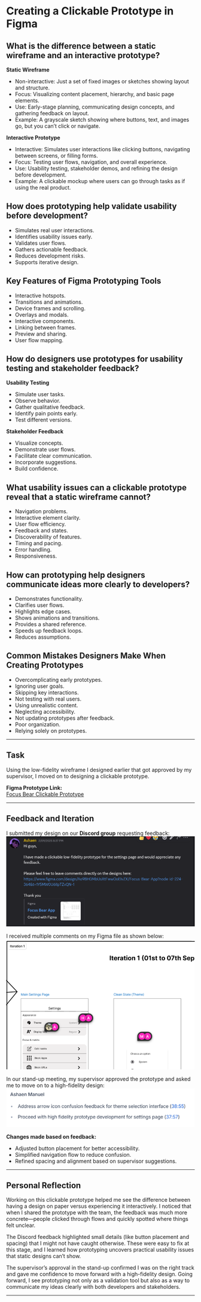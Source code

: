 # Creating a Clickable Prototype in Figma  

## What is the difference between a static wireframe and an interactive prototype?  

**Static Wireframe**  
- Non-interactive: Just a set of fixed images or sketches showing layout and structure.  
- Focus: Visualizing content placement, hierarchy, and basic page elements.  
- Use: Early-stage planning, communicating design concepts, and gathering feedback on layout.  
- Example: A grayscale sketch showing where buttons, text, and images go, but you can’t click or navigate.  

**Interactive Prototype**  
- Interactive: Simulates user interactions like clicking buttons, navigating between screens, or filling forms.  
- Focus: Testing user flows, navigation, and overall experience.  
- Use: Usability testing, stakeholder demos, and refining the design before development.  
- Example: A clickable mockup where users can go through tasks as if using the real product.  

## How does prototyping help validate usability before development?  
- Simulates real user interactions.  
- Identifies usability issues early.  
- Validates user flows.  
- Gathers actionable feedback.  
- Reduces development risks.  
- Supports iterative design.  

## Key Features of Figma Prototyping Tools  
- Interactive hotspots.  
- Transitions and animations.  
- Device frames and scrolling.  
- Overlays and modals.  
- Interactive components.  
- Linking between frames.  
- Preview and sharing.  
- User flow mapping.  

## How do designers use prototypes for usability testing and stakeholder feedback?  

**Usability Testing**  
- Simulate user tasks.  
- Observe behavior.  
- Gather qualitative feedback.  
- Identify pain points early.  
- Test different versions.  

**Stakeholder Feedback**  
- Visualize concepts.  
- Demonstrate user flows.  
- Facilitate clear communication.  
- Incorporate suggestions.  
- Build confidence.  

## What usability issues can a clickable prototype reveal that a static wireframe cannot?  
- Navigation problems.  
- Interactive element clarity.  
- User flow efficiency.  
- Feedback and states.  
- Discoverability of features.  
- Timing and pacing.  
- Error handling.  
- Responsiveness.  

## How can prototyping help designers communicate ideas more clearly to developers?  
- Demonstrates functionality.  
- Clarifies user flows.  
- Highlights edge cases.  
- Shows animations and transitions.  
- Provides a shared reference.  
- Speeds up feedback loops.  
- Reduces assumptions.  

## Common Mistakes Designers Make When Creating Prototypes  
- Overcomplicating early prototypes.  
- Ignoring user goals.  
- Skipping key interactions.  
- Not testing with real users.  
- Using unrealistic content.  
- Neglecting accessibility.  
- Not updating prototypes after feedback.  
- Poor organization.  
- Relying solely on prototypes.  

---

## Task  

Using the low-fidelity wireframe I designed earlier that got approved by my supervisor, I moved on to designing a clickable prototype.  

**Figma Prototype Link:**  
[Focus Bear Clickable Prototype](https://www.figma.com/design/Ao9BH0MbUsXtFwwOoEIvZX/Focus-Bear-App?node-id=224-364&t=5wqn8UCyoPD5GJx9-0)  

---

## Feedback and Iteration  

I submitted my design on our **Discord group** requesting feedback:  
![Screenshot of my Discord message asking for feedback](image-25.png)  

I received multiple comments on my Figma file as shown below:  
![Screenshot of comment icons](image-26.png)  

In our stand-up meeting, my supervisor approved the prototype and asked me to move on to a high-fidelity design:  
![Screenshot of instructions given to me](image-27.png)  

**Changes made based on feedback:**  
- Adjusted button placement for better accessibility.  
- Simplified navigation flow to reduce confusion.  
- Refined spacing and alignment based on supervisor suggestions.  

---

## Personal Reflection  

Working on this clickable prototype helped me see the difference between having a design on paper versus experiencing it interactively. I noticed that when I shared the prototype with the team, the feedback was much more concrete—people clicked through flows and quickly spotted where things felt unclear.  

The Discord feedback highlighted small details (like button placement and spacing) that I might not have caught otherwise. These were easy to fix at this stage, and I learned how prototyping uncovers practical usability issues that static designs can’t show.  

The supervisor’s approval in the stand-up confirmed I was on the right track and gave me confidence to move forward with a high-fidelity design. Going forward, I see prototyping not only as a validation tool but also as a way to communicate my ideas clearly with both developers and stakeholders.  

---
